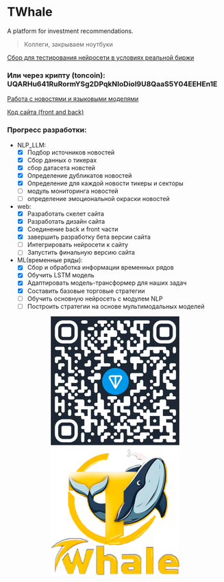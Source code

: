 # TWhale

A platform for investment recommendations.

> Коллеги, закрываем ноутбуки

[Сбор для тестирования нейросети в условиях реальной биржи](https://www.tinkoff.ru/cf/4I7TnmPpO2e)

<h3>Или через крипту (toncoin): UQARHu641RuRormYSg2DPqkNIoDiol9U8QaaS5Y04EEHEn1E</h3>

[Работа с новостями и языковыми моделями](https://github.com/bratik1744/TWhale/tree/dev-NLP_LLM)

[Код сайта (front and back)](https://github.com/bratik1744/TWhale/tree/dev-web)
### Прогресс разработки: ###
* NLP_LLM:
  - [x] Подбор источников новостей
  - [x] Сбор данных о тикерах
  - [x] сбор датасета новстей
  - [x] Определение дубликатов новостей
  - [x] Определение для каждой новости тикеры и секторы
  - [ ] модуль мониторинга новостей
  - [ ] определение эмоциональной окраски новостей
* web:
  - [x] Разработать скелет сайта
  - [x] Разработать дизайн сайта
  - [x] Соединение back и front части
  - [x] завершить разработку бета версии сайта
  - [ ] Интегрировать нейросети к сайту
  - [ ] Запустить финальную версию сайта
* ML(временные ряды):
  - [x] Сбор и обработка информации временных рядов
  - [x] Обучить LSTM модель
  - [x] Адаптировать модель-трансформер для наших задач
  - [x] Составить базовые торговые стратегии
  - [ ] Обучить основную нейросеть с модулем NLP
  - [ ] Построить стратегии на основе мультимодальных моделей

<p align="center">
  <img height="300" width="300" src="https://github.com/bratik1744/TWhale/blob/main/additional_files/ton.jpg" />
  <img height="300" width="300" src="https://github.com/bratik1744/TWhale/blob/main/additional_files/logo_new.png" />
</p>



